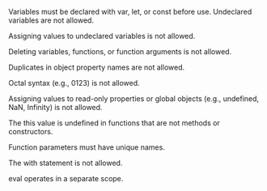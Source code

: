 
Variables must be declared with var, let, or const before use. Undeclared variables are not allowed.

Assigning values to undeclared variables is not allowed.

Deleting variables, functions, or function arguments is not allowed.

Duplicates in object property names are not allowed.

Octal syntax (e.g., 0123) is not allowed.

Assigning values to read-only properties or global objects (e.g., undefined, NaN, Infinity) is not allowed.

The this value is undefined in functions that are not methods or constructors.

Function parameters must have unique names.

The with statement is not allowed.

eval operates in a separate scope.
